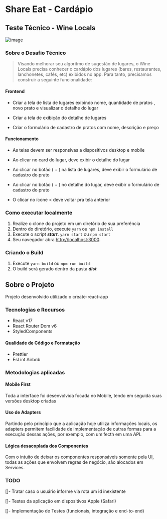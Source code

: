 # Share Eat - Cardápio

## Teste Técnico - Wine Locals

![image](https://user-images.githubusercontent.com/25160385/141389389-ab37bde8-cb3d-45bf-9ad5-da00ed81de0f.png)


### Sobre o Desafio Técnico

> Visando melhorar seu algoritmo de sugestão de lugares, o Wine Locals precisa conhecer o cardápio dos lugares (bares, restaurantes, lanchonetes, cafés, etc) exibidos no app. Para tanto, precisamos construir a seguinte funcionalidade:

#### Frontend

- Criar a tela de lista de lugares exibindo nome, quantidade de pratos , novo prato e visualizar o detalhe do lugar

- Criar a tela de exibição do detalhe de lugares

- Criar o formulário de cadastro de pratos com nome, descrição e preço

#### Funcionamento

- As telas devem ser responsivas a dispositivos desktop e mobile

- Ao clicar no card do lugar, deve exibir o detalhe do lugar

- Ao clicar no botão ( + ) na lista de lugares, deve exibir o formulário de cadastro do prato

- Ao clicar no botão ( + ) no detalhe do lugar, deve exibir o formulário de cadastro do prato

- O clicar no ícone < deve voltar pra tela anterior

### Como executar localmente

 1. Realize o clone do projeto em um diretório de sua preferência
 2. Dentro do diretório, execute ```yarn``` ou ```npm install```
 3. Execute o script ***start***. ```yarn start``` ou ```npm start```
 4. Seu navegador abra [http://localhost:3000](http://localhost:3000). 

### Criando o Build

 1. Execute ```yarn build``` ou ```npm run build```
 2. O build será gerado dentro da pasta ***dist***


 ## Sobre o Projeto

Projeto desenvolvido utilizado o create-react-app

### Tecnologias e Recursos

 - React v17
 - React Router Dom v6
 - StyledComponents

#### Qualidade de Código e Formatação
- Prettier
- EsLint Airbnb

### Metodologias aplicadas
#### Mobile First
Toda a interface foi desenvolvida focada no Mobile, tendo em seguida suas versões desktop criadas

#### Uso de Adapters
Partindo pelo princípio que a aplicação hoje utiliza informações locais, os adapters permitem facilidade de implementação de outras formas para a execução dessas ações, por exemplo, com um fecth em uma API.

#### Lógica desacoplada dos Componentes
Com o intuito de deixar os componentes responsáveis somente pela UI, todas as ações que envolvem regras de negócio, são alocados em Services.

### TODO
[]- Tratar caso o usuário informe via rota um id inexistente

[]- Testes da aplicação em dispositivos Apple (Safari)

[]- Implementação de Testes (funcionais, integração e end-to-end)
